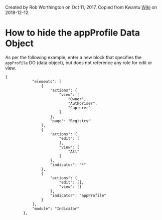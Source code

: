 Created by Rob Worthington on Oct 11, 2017. Copied from Kwantu [Wiki](http://w.kwantu.net/display/CON/How+to+hide+the+appProfile+data+object) on 2018-12-12.

# How to hide the appProfile Data Object

As per the following example, enter a new block that specifies the `appProfile` DO (data object), but does not reference any role for edit or view.

```JASON
{
            "elements": [
                {
                    "actions": {
                        "view": [
                            "Owner",
                            "Authoriser",
                            "Capturer"
                        ]
                    },
                    "page": "Registry"
                },
                {
                    "actions": {
                        "edit": [
                        ],
                        "view": [
                            "All"
                        ]
                    },
                    "indicator": "*"
                },
                {
                    "actions": {
                        "edit": [],
                        "view": []
                    },
                    "indicator": "appProfile"
                }
            ],
            "module": "Indicator"
        },
```